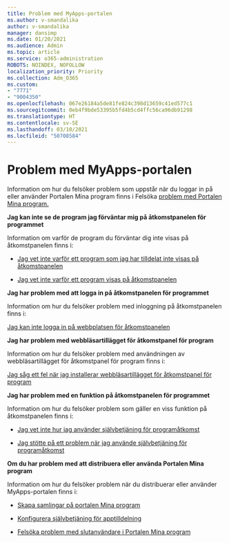 ```yaml
---
title: Problem med MyApps-portalen
ms.author: v-smandalika
author: v-smandalika
manager: dansimp
ms.date: 01/20/2021
ms.audience: Admin
ms.topic: article
ms.service: o365-administration
ROBOTS: NOINDEX, NOFOLLOW
localization_priority: Priority
ms.collection: Adm_O365
ms.custom:
- "7771"
- "9004350"
ms.openlocfilehash: 067e26184a5de81fe824c398d13659c41ed577c1
ms.sourcegitcommit: 0eb4f9bde53395b5fd4b5cd4ffc56ca96db91298
ms.translationtype: HT
ms.contentlocale: sv-SE
ms.lasthandoff: 03/10/2021
ms.locfileid: "50708584"
---
```

# <a name="myapps-portal-issues"></a>Problem med MyApps-portalen

Information om hur du felsöker problem som uppstår när du loggar in på eller använder Portalen Mina program finns i Felsöka [problem med Portalen Mina program.](https://docs.microsoft.com/azure/active-directory/user-help/my-apps-portal-end-user-troubleshoot)

**Jag kan inte se de program jag förväntar mig på åtkomstpanelen för programmet**

Information om varför de program du förväntar dig inte visas på åtkomstpanelen finns i:

- [Jag vet inte varför ett program som jag har tilldelat inte visas på åtkomstpanelen](https://docs.microsoft.com/azure/active-directory/manage-apps/application-sign-in-other-problem-access-panel)
     
- [Jag vet inte varför ett program visas på åtkomstpanelen](https://docs.microsoft.com/azure/active-directory/manage-apps/application-sign-in-other-problem-access-panel)

**Jag har problem med att logga in på åtkomstpanelen för programmet**

Information om hur du felsöker problem med inloggning på åtkomstpanelen finns i:

[Jag kan inte logga in på webbplatsen för åtkomstpanelen](https://docs.microsoft.com/azure/active-directory/manage-apps/application-sign-in-other-problem-access-panel)

**Jag har problem med webbläsartillägget för åtkomstpanel för program**

Information om hur du felsöker problem med användningen av webbläsartillägget för åtkomstpanel för program finns i:

[Jag såg ett fel när jag installerar webbläsartillägget för åtkomstpanel för program](https://docs.microsoft.com/azure/active-directory/application-access-panel-extension-problem-installing/)

**Jag har problem med en funktion på åtkomstpanelen för programmet**

Information om hur du felsöker problem som gäller en viss funktion på åtkomstpanelen finns i:

- [Jag vet inte hur jag använder självbetjäning för programåtkomst](https://docs.microsoft.com/azure/active-directory/manage-apps/access-panel-manage-self-service-access) 

- [Jag stötte på ett problem när jag använde självbetjäning för programåtkomst](https://docs.microsoft.com/azure/active-directory/manage-apps/access-panel-manage-self-service-access)
    
**Om du har problem med att distribuera eller använda Portalen Mina program**

Information om hur du felsöker problem när du distribuerar eller använder MyApps-portalen finns i:

- [Skapa samlingar på portalen Mina program](https://docs.microsoft.com/azure/active-directory/manage-apps/access-panel-collections) 
    
- [Konfigurera självbetjäning för apptilldelning](https://docs.microsoft.com/azure/active-directory/manage-apps/manage-self-service-access)
     
- [Felsöka problem med slutanvändare i Portalen Mina program](https://docs.microsoft.com/azure/active-directory/user-help/my-apps-portal-end-user-troubleshoot)




